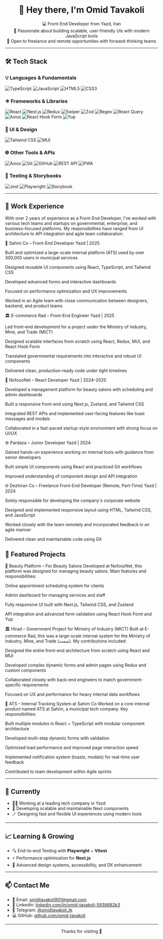 <h1 align="center">👋 Hey there, I'm Omid Tavakoli</h1>

<p align="center">
  💻 Front-End Developer from Yazd, Iran<br>
  🎯 Passionate about building scalable, user-friendly UIs with modern JavaScript tools<br>
  🚀 Open to freelance and remote opportunities with forward-thinking teams
</p>

---

## 🛠️ Tech Stack

### 💡 Languages & Fundamentals
![TypeScript](https://img.shields.io/badge/-TypeScript-3178C6?logo=typescript&logoColor=white)
![JavaScript](https://img.shields.io/badge/-JavaScript-F7DF1E?logo=javascript&logoColor=black)
![HTML5](https://img.shields.io/badge/-HTML5-E34F26?logo=html5&logoColor=white)
![CSS3](https://img.shields.io/badge/-CSS3-1572B6?logo=css3&logoColor=white)

### ⚛️ Frameworks & Libraries
![React](https://img.shields.io/badge/-React-61DAFB?logo=react&logoColor=black)
![Next.js](https://img.shields.io/badge/-Next.js-000000?logo=next.js&logoColor=white)
![Redux](https://img.shields.io/badge/-Redux-764ABC?logo=redux&logoColor=white)
![Swiper](https://img.shields.io/badge/-Swiper-6332F6?logo=swiper&logoColor=white)
![Zod](https://img.shields.io/badge/-Zod-3E67F9?logo=zod&logoColor=white)
![Regex](https://img.shields.io/badge/-Regex-000000?logo=regex&logoColor=white)
![React Query](https://img.shields.io/badge/-React%20Query-FF4154?logo=reactquery&logoColor=white)
![Axios](https://img.shields.io/badge/-Axios-5A29E4?logo=axios&logoColor=white)
![React Hook Form](https://img.shields.io/badge/-React%20Hook%20Form-EC5990?logo=reacthookform&logoColor=white)
![Yup](https://img.shields.io/badge/-Yup-4B5563?logo=yup&logoColor=white)

### 🎨 UI & Design
![Tailwind CSS](https://img.shields.io/badge/-Tailwind%20CSS-06B6D4?logo=tailwindcss&logoColor=white)
![MUI](https://img.shields.io/badge/-MUI-007FFF?logo=mui&logoColor=white)

### 🌐 Other Tools & APIs
![Axios](https://img.shields.io/badge/-Axios-5A29E4?logo=axios&logoColor=white)
![Git](https://img.shields.io/badge/-Git-F05032?logo=git&logoColor=white)
![GitHub](https://img.shields.io/badge/-GitHub-181717?logo=github&logoColor=white)
![REST API](https://img.shields.io/badge/-REST%20API-3C3C3C?logo=postman&logoColor=orange)
![PWA](https://img.shields.io/badge/-PWA-5A0FC8?logo=pwa&logoColor=white)

### 🧪 Testing & Storybooks
![Jest](https://img.shields.io/badge/-Jest-C21325?logo=jest&logoColor=white)
![Playwright](https://img.shields.io/badge/-Playwright-2EAD33?logo=microsoft&logoColor=white)
![Storybook](https://img.shields.io/badge/-Storybook-FF4785?logo=storybook&logoColor=white)

---

## 💼 Work Experience

With over 2 years of experience as a Front-End Developer, I’ve worked with various tech teams and startups on governmental, enterprise, and business-focused platforms. My responsibilities have ranged from UI architecture to API integration and agile team collaboration.

🏢 Sahim Co – Front-End Developer
Yazd | 2025

Built and optimized a large-scale internal platform (ATS) used by over 300,000 users in municipal services

Designed reusable UI components using React, TypeScript, and Tailwind CSS

Developed advanced forms and interactive dashboards

Focused on performance optimization and UX improvements

Worked in an Agile team with close communication between designers, backend, and product teams

🏛 E-commerce Rad – Front-End Engineer
Yazd | 2025

Led front-end development for a project under the Ministry of Industry, Mine, and Trade (MICT)

Designed scalable interfaces from scratch using React, Redux, MUI, and React Hook Form

Translated governmental requirements into interactive and robust UI components

Delivered clean, production-ready code under tight timelines

💈 NofoozNet – React Developer
Yazd | 2024–2025

Developed a management platform for beauty salons with scheduling and admin dashboards

Built a responsive front-end using Next.js, Zustand, and Tailwind CSS

Integrated REST APIs and implemented user-facing features like toast messages and modals

Collaborated in a fast-paced startup-style environment with strong focus on UI/UX

⚙️ Pardaza – Junior Developer
Yazd | 2024

Gained hands-on experience working on internal tools with guidance from senior developers

Built simple UI components using React and practiced Git workflows

Improved understanding of component design and API integration

🌐 Dezhiran Co – Freelance Front-End Developer (Remote, Part-Time)
Yazd | 2024

Solely responsible for developing the company's corporate website

Designed and implemented responsive layout using HTML, Tailwind CSS, and JavaScript

Worked closely with the team remotely and incorporated feedback in an agile manner

Delivered clean and maintainable code using Git


## 🌟 Featured Projects

💈 Beauty Platform – For Beauty Salons
Developed at NofoozNet, this platform was designed for managing beauty salons.
Main features and responsibilities:

Online appointment scheduling system for clients

Admin dashboard for managing services and staff

Fully responsive UI built with Next.js, Tailwind CSS, and Zustand

API integration and advanced form validation using React Hook Form and Yup

🏛 Hirad – Government Project for Ministry of Industry (MICT)
Built at E-commerce Rad, this was a large-scale internal system for the Ministry of Industry, Mine, and Trade (صمت).
My contributions included:

Designed the entire front-end architecture from scratch using React and MUI

Developed complex dynamic forms and admin pages using Redux and custom components

Collaborated closely with back-end engineers to match government-specific requirements

Focused on UX and performance for heavy internal data workflows

🏢 ATS – Internal Tracking System at Sahim Co
Worked on a core internal product named ATS at Sahim, a municipal tech company.
Key responsibilities:

Built multiple modules in React + TypeScript with modular component architecture

Developed multi-step dynamic forms with validation

Optimized load performance and improved page interaction speed

Implemented notification system (toasts, modals) for real-time user feedback

Contributed to team development within Agile sprints


---

## 🎯 Currently

- 👨‍💻 Working at a leading tech company in Yazd  
- 🧱 Developing scalable and maintainable Next components  
- 🪄 Designing fast and flexible UI experiences using modern tools

---

## 📈 Learning & Growing

- 🔍 End-to-end Testing with **Playwright** + **Vitest**
- ⚡ Performance optimization for **Next.js**
- 🧩 Advanced design systems, accessibility, and DX enhancement

---

## 📫 Contact Me

- 📧 Email: [omidtavakoli901@gmail.com](mailto:omidtavakoli901@gmail.com)  
- 🔗 LinkedIn: [linkedin.com/in/omid-tavakoli-5938682b3](https://linkedin.com/in/omid-tavakoli-5938682b3)  
- 💬 Telegram: [@omidtavakoli_tk](https://t.me/omidtavakoli_tk)  
- 💻 GitHub: [github.com/omid-tavakoli](https://github.com/omid-tavakoli)

---

<p align="center">Thanks for visiting 🙏</p>
